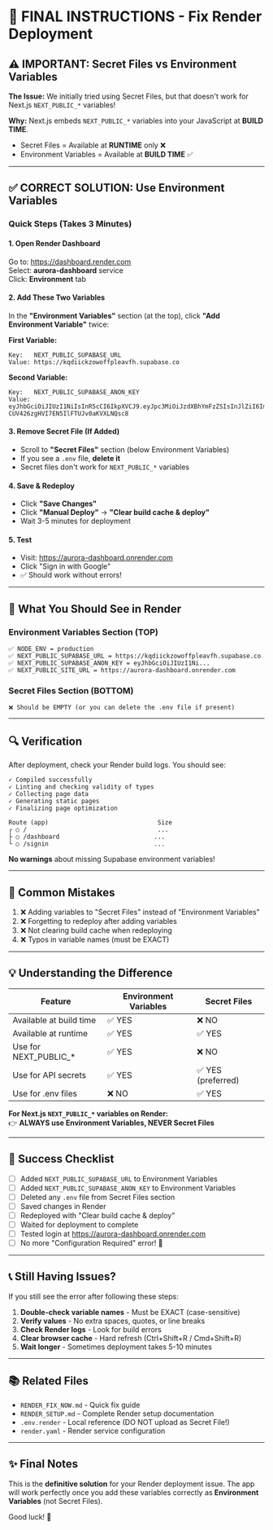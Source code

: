 # 🎯 FINAL INSTRUCTIONS - Fix Render Deployment

## ⚠️ IMPORTANT: Secret Files vs Environment Variables

**The Issue:** We initially tried using Secret Files, but that doesn't work for Next.js `NEXT_PUBLIC_*` variables!

**Why:** Next.js embeds `NEXT_PUBLIC_*` variables into your JavaScript at **BUILD TIME**.
- Secret Files = Available at **RUNTIME** only ❌
- Environment Variables = Available at **BUILD TIME** ✅

---

## ✅ CORRECT SOLUTION: Use Environment Variables

### Quick Steps (Takes 3 Minutes)

#### 1. Open Render Dashboard
Go to: https://dashboard.render.com  
Select: **aurora-dashboard** service  
Click: **Environment** tab

#### 2. Add These Two Variables

In the **"Environment Variables"** section (at the top), click **"Add Environment Variable"** twice:

**First Variable:**
```
Key:   NEXT_PUBLIC_SUPABASE_URL
Value: https://kqdiickzowoffpleavfh.supabase.co
```

**Second Variable:**
```
Key:   NEXT_PUBLIC_SUPABASE_ANON_KEY
Value: eyJhbGciOiJIUzI1NiIsInR5cCI6IkpXVCJ9.eyJpc3MiOiJzdXBhYmFzZSIsInJlZiI6ImtxZGlpY2t6b3dvZmZwbGVhdmZoIiwicm9sZSI6ImFub24iLCJpYXQiOjE3NjA2MjIxODcsImV4cCI6MjA3NjE5ODE4N30.5GxQe8p97-CUV426zgHVI7EN5IlFTUJv0aKVXLNQsc8
```

#### 3. Remove Secret File (If Added)
- Scroll to **"Secret Files"** section (below Environment Variables)
- If you see a `.env` file, **delete it**
- Secret files don't work for `NEXT_PUBLIC_*` variables

#### 4. Save & Redeploy
- Click **"Save Changes"**
- Click **"Manual Deploy"** → **"Clear build cache & deploy"**
- Wait 3-5 minutes for deployment

#### 5. Test
- Visit: https://aurora-dashboard.onrender.com
- Click "Sign in with Google"
- ✅ Should work without errors!

---

## 📸 What You Should See in Render

### Environment Variables Section (TOP)
```
✅ NODE_ENV = production
✅ NEXT_PUBLIC_SUPABASE_URL = https://kqdiickzowoffpleavfh.supabase.co
✅ NEXT_PUBLIC_SUPABASE_ANON_KEY = eyJhbGciOiJIUzI1Ni...
✅ NEXT_PUBLIC_SITE_URL = https://aurora-dashboard.onrender.com
```

### Secret Files Section (BOTTOM)
```
❌ Should be EMPTY (or you can delete the .env file if present)
```

---

## 🔍 Verification

After deployment, check your Render build logs. You should see:

```
✓ Compiled successfully
✓ Linting and checking validity of types    
✓ Collecting page data
✓ Generating static pages
✓ Finalizing page optimization

Route (app)                              Size
┌ ○ /                                    ...
├ ○ /dashboard                          ...
└ ○ /signin                             ...
```

**No warnings** about missing Supabase environment variables!

---

## 🚫 Common Mistakes

1. ❌ Adding variables to "Secret Files" instead of "Environment Variables"
2. ❌ Forgetting to redeploy after adding variables
3. ❌ Not clearing build cache when redeploying
4. ❌ Typos in variable names (must be EXACT)

---

## 💡 Understanding the Difference

| Feature | Environment Variables | Secret Files |
|---------|----------------------|--------------|
| Available at build time | ✅ YES | ❌ NO |
| Available at runtime | ✅ YES | ✅ YES |
| Use for NEXT_PUBLIC_* | ✅ YES | ❌ NO |
| Use for API secrets | ✅ YES | ✅ YES (preferred) |
| Use for .env files | ❌ NO | ✅ YES |

**For Next.js `NEXT_PUBLIC_*` variables on Render:**  
👉 **ALWAYS use Environment Variables, NEVER Secret Files**

---

## 🎉 Success Checklist

- [ ] Added `NEXT_PUBLIC_SUPABASE_URL` to Environment Variables
- [ ] Added `NEXT_PUBLIC_SUPABASE_ANON_KEY` to Environment Variables
- [ ] Deleted any `.env` file from Secret Files section
- [ ] Saved changes in Render
- [ ] Redeployed with "Clear build cache & deploy"
- [ ] Waited for deployment to complete
- [ ] Tested login at https://aurora-dashboard.onrender.com
- [ ] No more "Configuration Required" error! 🎉

---

## 📞 Still Having Issues?

If you still see the error after following these steps:

1. **Double-check variable names** - Must be EXACT (case-sensitive)
2. **Verify values** - No extra spaces, quotes, or line breaks
3. **Check Render logs** - Look for build errors
4. **Clear browser cache** - Hard refresh (Ctrl+Shift+R / Cmd+Shift+R)
5. **Wait longer** - Sometimes deployment takes 5-10 minutes

---

## 📚 Related Files

- `RENDER_FIX_NOW.md` - Quick fix guide
- `RENDER_SETUP.md` - Complete Render setup documentation
- `.env.render` - Local reference (DO NOT upload as Secret File!)
- `render.yaml` - Render service configuration

---

## ✨ Final Notes

This is the **definitive solution** for your Render deployment issue. The app will work perfectly once you add these variables correctly as **Environment Variables** (not Secret Files).

Good luck! 🚀
